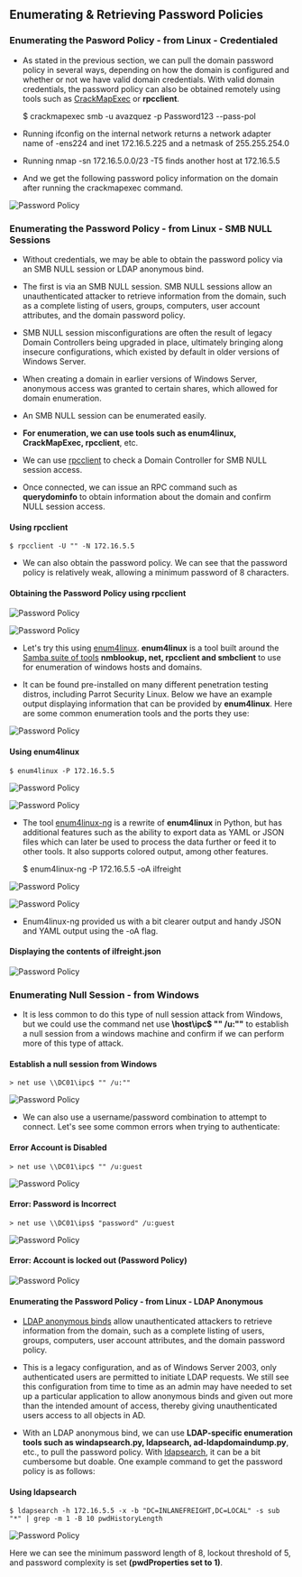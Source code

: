 ## Enumerating & Retrieving Password Policies



### Enumerating the Pasword Policy - from Linux - Credentialed


- As stated in the previous section, we can pull the domain password policy in several ways, depending on how the domain is configured and whether or not we have valid domain credentials. With valid domain credentials, the password policy can also be obtained remotely using tools such as [CrackMapExec](https://github.com/byt3bl33d3r/CrackMapExec) or **rpcclient**. 


	$ crackmapexec smb <TARGET IP> -u avazquez -p Password123 --pass-pol

- Running ifconfig on the internal network returns a network adapter name of -ens224 and inet 172.16.5.225 and a netmask of 255.255.254.0 

- Running nmap -sn 172.16.5.0.0/23 -T5 finds another host at 172.16.5.5

- And we get the following password policy information on the domain after running the crackmapexec command.


![Password Policy](/Password-Spraying/Checking-Password-Policies/images/policy.png) 



### Enumerating the Password Policy - from Linux - SMB NULL Sessions


- Without credentials, we may be able to obtain the password policy via an SMB NULL session or LDAP anonymous bind. 

- The first is via an SMB NULL session. SMB NULL sessions allow an unauthenticated attacker to retrieve information from the domain, such as a complete listing of users, groups, computers, user account attributes, and the domain password policy. 

- SMB NULL session misconfigurations are often the result of legacy Domain Controllers being upgraded in place, ultimately bringing along insecure configurations, which existed by default in older versions of Windows Server. 

- When creating a domain in earlier versions of Windows Server, anonymous access was granted to certain shares, which allowed for domain enumeration. 

- An SMB NULL session can be enumerated easily. 

- **For enumeration, we can use tools such as enum4linux, CrackMapExec, rpcclient**, etc. 

- We can use [rpcclient](https://www.samba.org/samba/docs/current/man-html/rpcclient.1.html) to check a Domain Controller for SMB NULL session access. 

- Once connected, we can issue an RPC command such as **querydominfo** to obtain information about the domain and confirm NULL session access. 



#### Using rpcclient


	$ rpcclient -U "" -N 172.16.5.5 





- We can also obtain the password policy. We can see that the password policy is relatively weak, allowing a minimum password of 8 characters. 


#### Obtaining the Password Policy using rpcclient





![Password Policy](/Password-Spraying/Checking-Password-Policies/images/rpc-1.png) 


![Password Policy](/Password-Spraying/Checking-Password-Policies/images/rpc-2.png) 




- Let's try this using [enum4linux](https://labs.portcullis.co.uk/tools/enum4linux).  **enum4linux** is a tool built around the [Samba suite of tools](https://www.samba.org/samba/docs/current/man-html/samba.7.html) **nmblookup, net, rpcclient and smbclient** to use for enumeration of windows hosts and domains. 

- It can be found pre-installed on many different penetration testing distros, including Parrot Security Linux. Below we have an example output displaying information that can be provided by **enum4linux**. Here are some common enumeration tools and the ports they use: 


![Password Policy](/Password-Spraying/Checking-Password-Policies/images/smbtool_ports.png) 



#### Using enum4linux



	$ enum4linux -P 172.16.5.5



![Password Policy](/Password-Spraying/Checking-Password-Policies/images/enum4linux.png) 


![Password Policy](/Password-Spraying/Checking-Password-Policies/images/enum4linux-2.png) 


- The tool [enum4linux-ng](https://github.com/cddmp/enum4linux-ng) is a rewrite of **enum4linux** in Python, but has additional features such as the ability to export data as YAML or JSON files which can later be used to process the data further or feed it to other tools. It also supports colored output, among other features. 



	$ enum4linux-ng -P 172.16.5.5 -oA ilfreight



![Password Policy](/Password-Spraying/Checking-Password-Policies/images/enum4ng.png) 



![Password Policy](/Password-Spraying/Checking-Password-Policies/images/enum4ng-2.png) 



- Enum4linux-ng provided us with a bit clearer output and handy JSON and YAML output using the -oA flag. 


#### Displaying the contents of ilfreight.json


![Password Policy](/Password-Spraying/Checking-Password-Policies/images/json.png) 



### Enumerating Null Session - from Windows 


- It is less common to do this type of null session attack from Windows, but we could use the command net use **\\host\ipc$ "" /u:""** to establish a null session from a windows machine and confirm if we can perform more of this type of attack.



#### Establish a null session from Windows


	> net use \\DC01\ipc$ "" /u:""


![Password Policy](/Password-Spraying/Checking-Password-Policies/images/win.png) 



- We can also use a username/password combination to attempt to connect. Let's see some common errors when trying to authenticate: 



#### Error Account is Disabled



	> net use \\DC01\ipc$ "" /u:guest 



![Password Policy](/Password-Spraying/Checking-Password-Policies/images/win-2.png) 



#### Error: Password is Incorrect



	> net use \\DC01\ips$ "password" /u:guest



![Password Policy](/Password-Spraying/Checking-Password-Policies/images/win-3.png) 



#### Error: Account is locked out (Password Policy) 



![Password Policy](/Password-Spraying/Checking-Password-Policies/images/win-4.png) 



#### Enumerating the Password Policy - from Linux - LDAP Anonymous 



- [LDAP anonymous binds](https://docs.microsoft.com/en-us/troubleshoot/windows-server/identity/anonymous-ldap-operations-active-directory-disabled) allow unauthenticated attackers to retrieve information from the domain, such as a complete listing of users, groups, computers, user account attributes, and the domain password policy. 

- This is a legacy configuration, and as of Windows Server 2003, only authenticated users are permitted to initiate LDAP requests. We still see this configuration from time to time as an admin may have needed to set up a particular application to allow anonymous binds and given out more than the intended amount of access, thereby giving unauthenticated users access to all objects in AD. 


- With an LDAP anonymous bind, we can use **LDAP-specific enumeration tools such as windapsearch.py, ldapsearch, ad-ldapdomaindump.py**, etc., to pull the password policy. With [ldapsearch](https://linux.die.net/man/1/ldapsearch), it can be a bit cumbersome but doable. One example command to get the password policy is as follows: 



#### Using ldapsearch



	$ ldapsearch -h 172.16.5.5 -x -b "DC=INLANEFREIGHT,DC=LOCAL" -s sub "*" | grep -m 1 -B 10 pwdHistoryLength 


![Password Policy](/Password-Spraying/Checking-Password-Policies/images/ldap.png) 


Here we can see the minimum password length of 8, lockout threshold of 5, and password complexity is set **(pwdProperties set to 1)**.
